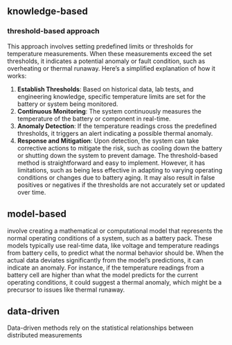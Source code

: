 
## knowledge-based
### threshold-based approach
This approach involves setting predefined limits or thresholds for temperature measurements. When these measurements exceed the set thresholds, it indicates a potential anomaly or fault condition, such as overheating or thermal runaway.
Here’s a simplified explanation of how it works:
1. **Establish Thresholds**: Based on historical data, lab tests, and engineering knowledge, specific temperature limits are set for the battery or system being monitored.
2. **Continuous Monitoring**: The system continuously measures the temperature of the battery or component in real-time.
3. **Anomaly Detection**: If the temperature readings cross the predefined thresholds, it triggers an alert indicating a possible thermal anomaly.
4. **Response and Mitigation**: Upon detection, the system can take corrective actions to mitigate the risk, such as cooling down the battery or shutting down the system to prevent damage.
The threshold-based method is straightforward and easy to implement. However, it has limitations, such as being less effective in adapting to varying operating conditions or changes due to battery aging. It may also result in false positives or negatives if the thresholds are not accurately set or updated over time.
## model-based
involve creating a mathematical or computational model that represents the normal operating conditions of a system, such as a battery pack. These models typically use real-time data, like voltage and temperature readings from battery cells, to predict what the normal behavior should be.
When the actual data deviates significantly from the model’s predictions, it can indicate an anomaly. For instance, if the temperature readings from a battery cell are higher than what the model predicts for the current operating conditions, it could suggest a thermal anomaly, which might be a precursor to issues like thermal runaway.
## data-driven
Data-driven methods rely on the statistical relationships between distributed measurements